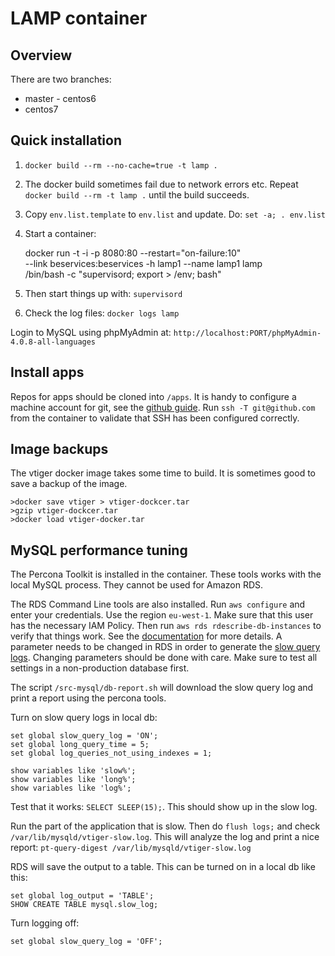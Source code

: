 LAMP container
=================

Overview
-------

There are two branches:

 * master - centos6
 * centos7 



Quick installation
------------------

1. `docker build --rm --no-cache=true -t lamp .`
2. The docker build sometimes fail due to network errors etc. Repeat
`docker build --rm -t lamp .` until the build succeeds.


3. Copy `env.list.template` to `env.list` and update. Do: `set -a; . env.list`

4. Start a container:

    docker run -t -i -p 8080:80 --restart="on-failure:10" \
    --link beservices:beservices -h lamp1 --name lamp1 lamp \
    /bin/bash -c "supervisord; export > /env; bash"

5. Then start things up with: `supervisord`

6. Check the log files: `docker logs lamp`

Login to MySQL using phpMyAdmin at:
`http://localhost:PORT/phpMyAdmin-4.0.8-all-languages`


Install apps
------------

Repos for apps should be cloned into `/apps`. It is handy to configure
a machine account for git, see the
[github guide](https://developer.github.com/guides/managing-deploy-keys/).
Run `ssh -T git@github.com` from the container to validate that SSH has been
configured correctly.



Image backups
-------------

The vtiger docker image takes some time to build. It is sometimes good to save
a backup of the image.

	>docker save vtiger > vtiger-dockcer.tar
	>gzip vtiger-dockcer.tar
	>docker load vtiger-docker.tar


MySQL performance tuning
------------------------

The Percona Toolkit is installed in the container. These tools works with the
local MySQL process. They cannot be used for Amazon RDS.

The RDS Command Line tools are also installed. Run `aws configure` and enter
your credentials. Use the region `eu-west-1`. Make sure that this user has the
necessary IAM Policy. Then run `aws rds rdescribe-db-instances` to verify that
things work.
See the
[documentation](http://docs.aws.amazon.com/AmazonRDS/latest/CommandLineReference/Welcome.html)
for more details. A parameter needs to be changed in RDS in order to generate the
[slow query logs](http://docs.aws.amazon.com/AmazonRDS/latest/UserGuide/USER_LogAccess.Concepts.MySQL.html).
Changing parameters should be done with care. Make sure to test all settings in
a non-production database first.

The script `/src-mysql/db-report.sh` will download the slow query log and print
a report using the percona tools.

Turn on slow query logs in local db:

    set global slow_query_log = 'ON';
    set global long_query_time = 5;
    set global log_queries_not_using_indexes = 1;

    show variables like 'slow%';
    show variables like 'long%';
    show variables like 'log%';

Test that it works:  `SELECT SLEEP(15);`. This should show up in the slow log.

Run the part of the application that is slow. Then do `flush logs;` and check
`/var/lib/mysqld/vtiger-slow.log`. This will analyze the log and print a nice
report: `pt-query-digest /var/lib/mysqld/vtiger-slow.log`

RDS will save the output to a table. This can be turned on in a local db like
this:

    set global log_output = 'TABLE';
    SHOW CREATE TABLE mysql.slow_log;

Turn logging off:

    set global slow_query_log = 'OFF';
